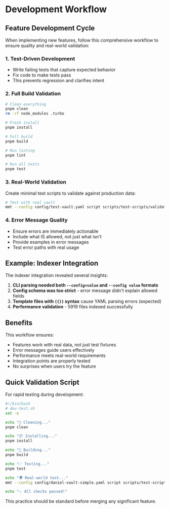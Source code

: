 # Development Workflow

## Feature Development Cycle

When implementing new features, follow this comprehensive workflow to ensure quality and real-world validation:

### 1. Test-Driven Development
- Write failing tests that capture expected behavior
- Fix code to make tests pass
- This prevents regression and clarifies intent

### 2. Full Build Validation
```bash
# Clean everything
pnpm clean
rm -rf node_modules .turbo

# Fresh install
pnpm install

# Full build
pnpm build

# Run linting
pnpm lint

# Run all tests
pnpm test
```

### 3. Real-World Validation
Create minimal test scripts to validate against production data:

```bash
# Test with real vault
mmt --config config/test-vault.yaml script scripts/test-scripts/validate-feature.mmt.ts
```

### 4. Error Message Quality
- Ensure errors are immediately actionable
- Include what IS allowed, not just what isn't
- Provide examples in error messages
- Test error paths with real usage

## Example: Indexer Integration

The indexer integration revealed several insights:
1. **CLI parsing needed both `--config=value` and `--config value` formats**
2. **Config schema was too strict** - error message didn't explain allowed fields
3. **Template files with `{{}}` syntax** cause YAML parsing errors (expected)
4. **Performance validation** - 5919 files indexed successfully

## Benefits

This workflow ensures:
- Features work with real data, not just test fixtures
- Error messages guide users effectively  
- Performance meets real-world requirements
- Integration points are properly tested
- No surprises when users try the feature

## Quick Validation Script

For rapid testing during development:

```bash
#!/bin/bash
# dev-test.sh
set -e

echo "🧹 Cleaning..."
pnpm clean

echo "📦 Installing..."
pnpm install

echo "🔨 Building..."
pnpm build

echo "✅ Testing..."
pnpm test

echo "🌍 Real-world test..."
mmt --config config/daniel-vault-simple.yaml script scripts/test-scripts/count-all.mmt.ts

echo "✨ All checks passed!"
```

This practice should be standard before merging any significant feature.